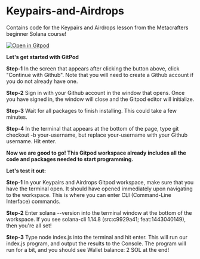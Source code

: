 # Keypairs-and-Airdrops
Contains code for the Keypairs and Airdrops lesson from the Metacrafters beginner Solana course!

[![Open in Gitpod](https://gitpod.io/button/open-in-gitpod.svg)](https://gitpod.io/#https://github.com/Metacrafters/Keypairs-and-Airdrops)


**Let's get started with GitPod**

**Step-1** In the screen that appears after clicking the button above, click "Continue with Github". Note that you will need to create a Github account if you do not already have one.

**Step-2** Sign in with your Github account in the window that opens. Once you have signed in, the window will close and the Gitpod editor will initialize.

**Step-3** Wait for all packages to finish installing. This could take a few minutes.

**Step-4** In the terminal that appears at the bottom of the page, type git checkout -b your-username, but replace your-username with your Github username.
Hit enter.

**Now we are good to go! This Gitpod workspace already includes all the code and packages needed to start programming.**

**Let's test it out:**

**Step-1** In your Keypairs and Airdrops Gitpod workspace, make sure that you have the terminal open. It should have opened immediately upon navigating to the workspace. This is where you can enter CLI (Command-Line Interface) commands.

**Step-2** Enter solana --version into the terminal window at the bottom of the workspace. If you see solana-cli 1.14.8 (src:c9929a41; feat:1443040149), then you're all set!

**Step-3** Type node index.js into the terminal and hit enter. This will run our index.js program, and output the results to the Console. The program will run for a bit, and you should see Wallet balance: 2 SOL at the end!
